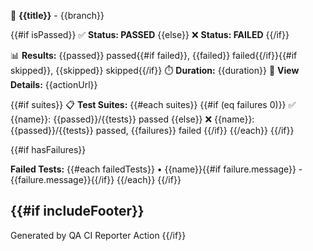🧪 **{{title}}** - {{branch}}

{{#if isPassed}}
✅ **Status: PASSED**
{{else}}
❌ **Status: FAILED**
{{/if}}

📊 **Results:** {{passed}} passed{{#if failed}}, {{failed}} failed{{/if}}{{#if skipped}}, {{skipped}} skipped{{/if}}
⏱️ **Duration:** {{duration}}
🔗 **View Details:** {{actionUrl}}

{{#if suites}}
📋 **Test Suites:**
{{#each suites}}
{{#if (eq failures 0)}}
✅ {{name}}: {{passed}}/{{tests}} passed
{{else}}
❌ {{name}}: {{passed}}/{{tests}} passed, {{failures}} failed
{{/if}}
{{/each}}
{{/if}}

{{#if hasFailures}}

**Failed Tests:**
{{#each failedTests}}
• {{name}}{{#if failure.message}} - {{failure.message}}{{/if}}
{{/each}}
{{/if}}

{{#if includeFooter}}
---
Generated by QA CI Reporter Action
{{/if}} 